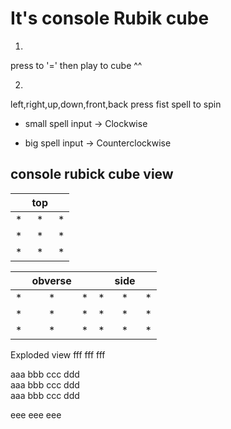 It's console Rubik cube
=======================

1.
  press to '=' then play to cube ^^
  
  
2.
  left,right,up,down,front,back 
  press fist spell to spin
  
  *
    small spell input -> Clockwise
    
  *
    big spell input -> Counterclockwise
    
    
    
## console rubick cube view

|    | top |    |  
|:--- | :---: | :---: |  
| * | * | * |  
| * | * | * |
| * | * | * |

|    | obverse |    |       | side |    |  
|:--- | :---: | :---: |     :--- | :---: | :---: |  
| * | * | * |                * | * | * |  
| * | * | * |                * | * | * |
| * | * | * |                * | * | * |


Exploded view
fff
fff
fff

aaa   bbb   ccc   ddd   
aaa   bbb   ccc   ddd   
aaa   bbb   ccc   ddd   

eee
eee
eee



